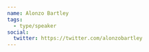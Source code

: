 ```yaml
---
name: Alonzo Bartley
tags:
  - type/speaker
social:
  twitter: https://twitter.com/alonzobartley
---
```


